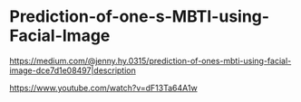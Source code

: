 # Prediction-of-one-s-MBTI-using-Facial-Image

https://medium.com/@jenny.hy.0315/prediction-of-ones-mbti-using-facial-image-dce7d1e08497|description

https://www.youtube.com/watch?v=dF13Ta64A1w
